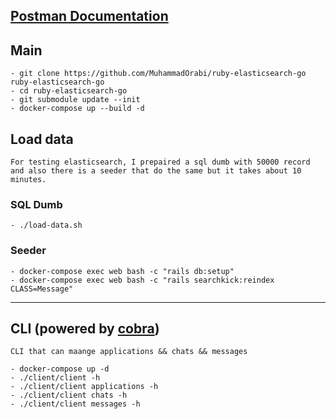## [Postman Documentation](https://documenter.getpostman.com/view/8801159/SW18waqH?version=latest)

## Main
    - git clone https://github.com/MuhammadOrabi/ruby-elasticsearch-go ruby-elasticsearch-go
    - cd ruby-elasticsearch-go
    - git submodule update --init
    - docker-compose up --build -d

## Load data  

`For testing elasticsearch, I prepaired a sql dumb with 50000 record and also there is a seeder that do the same but it takes about 10 minutes.`

### SQL Dumb
    - ./load-data.sh

### Seeder
    - docker-compose exec web bash -c "rails db:setup"
    - docker-compose exec web bash -c "rails searchkick:reindex CLASS=Message"

-------

## CLI (powered by [cobra](https://github.com/spf13/cobra))

`CLI that can maange applications && chats && messages`

    - docker-compose up -d
    - ./client/client -h
    - ./client/client applications -h
    - ./client/client chats -h
    - ./client/client messages -h
